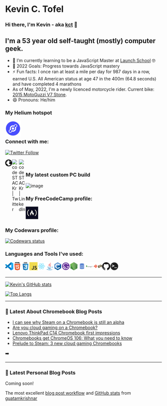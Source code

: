 

<!--
**kevinctofel/kevinctofel** is a ✨ _special_ ✨ repository because its `README.md` (this file) appears on your GitHub profile.
-->

# Kevin C. Tofel

### Hi there, I'm Kevin - aka [kct][personal website] 👋

## I'm a 53 year old self-taught (mostly) computer geek.

- 🌱 I’m currently learning to be a JavaScript Master at [Launch School](http://www.launchschool.com) 🤓
- 🥅 2022 Goals: Progress towards JavaScript mastery
- ⚡ Fun facts: I once ran at least a mile per day for 987 days in a row, earned U.S. All American status at age 47 in the 400m (64.8 seconds) and have completed 4 marathons
- As of May, 2022, I'm a newly licenced motorcycle rider. Current bike: [2015 MotoGuzzi V7 Stone](https://photos.app.goo.gl/9QjN59safj89xaoNA).
- 😄 Pronouns: He/him

### My Helium hotspot

[<img align="left" alt="Helium network logo" width="50px" src="https://github.com/kevinctofel/kevinctofel/blob/main/Helium%20hotspot.jpg" />](https://explorer.helium.com/hotspots/11MXnz4pSzQgCAnPQpxD75Wi5XAJLwm6o2APdtgj91Vc2inzMX7)
<br />
<br>
### Connect with me:

[![Twitter Follow](https://img.shields.io/twitter/follow/kevinctofel?color=1DA1F2&logo=twitter&style=for-the-badge)](https://twitter.com/intent/follow?original_referer=https%3A%2F%2Fgithub.com%2FcodeSTACKr&screen_name=kevinctofel)

[<img align="left" alt="codeSTACKr.com" width="22px" src="https://raw.githubusercontent.com/iconic/open-iconic/master/svg/globe.svg" />][personal website]
[<img align="left" alt="codeSTACKr | Twitter" width="22px" src="https://cdn.jsdelivr.net/npm/simple-icons@v3/icons/twitter.svg" />][twitter]
[<img align="left" alt="codeSTACKr | LinkedIn" width="22px" src="https://cdn.jsdelivr.net/npm/simple-icons@v3/icons/linkedin.svg" />][linkedin]

<br />

### My latest custom PC build
![image](https://user-images.githubusercontent.com/16373212/184516821-9523423e-e8a9-42a9-9e86-129cf0bacc6a.jpeg)


### My FreeCodeCamp profile:

[![FreeCodeCamp profile](https://raw.githubusercontent.com/kevinctofel/kevinctofel/main/freecodecamp_logo_40x40%20.jpg)](https://www.freecodecamp.org/fcc711379c0-b694-4072-b533-b9226036f6ea)

### My Codewars profile:
[![Codewars status](https://www.codewars.com/users/kevinctofel/badges/large)](https://www.codewars.com/users/kevinctofel)

### Languages and Tools I've used:

<img align="left" alt="Visual Studio Code" width="26px" src="https://raw.githubusercontent.com/github/explore/80688e429a7d4ef2fca1e82350fe8e3517d3494d/topics/visual-studio-code/visual-studio-code.png" />
<img align="left" alt="HTML5" width="26px" src="https://raw.githubusercontent.com/github/explore/80688e429a7d4ef2fca1e82350fe8e3517d3494d/topics/html/html.png" />
<img align="left" alt="CSS3" width="26px" src="https://raw.githubusercontent.com/github/explore/80688e429a7d4ef2fca1e82350fe8e3517d3494d/topics/css/css.png" />
<img align="left" alt="JavaScript" width="26px" src="https://raw.githubusercontent.com/github/explore/80688e429a7d4ef2fca1e82350fe8e3517d3494d/topics/javascript/javascript.png" /><img align="left" alt="React" width="26px" src="https://raw.githubusercontent.com/github/explore/80688e429a7d4ef2fca1e82350fe8e3517d3494d/topics/react/react.png" />
<img align="left" alt="Java" width="26px" src="https://raw.githubusercontent.com/devicons/devicon/master/icons/java/java-original.svg" />
<img align="left" alt="C" width="26px" src="https://raw.githubusercontent.com/devicons/devicon/master/icons/c/c-original.svg" />
<img align="left" alt="Gatsby" width="26px" src="https://raw.githubusercontent.com/github/explore/e94815998e4e0713912fed477a1f346ec04c3da2/topics/gatsby/gatsby.png" />
<img align="left" alt="Node.js" width="26px" src="https://raw.githubusercontent.com/github/explore/80688e429a7d4ef2fca1e82350fe8e3517d3494d/topics/nodejs/nodejs.png" /><img align="left" alt="SQL" width="26px" src="https://raw.githubusercontent.com/github/explore/80688e429a7d4ef2fca1e82350fe8e3517d3494d/topics/sql/sql.png" /><img align="left" alt="MongoDB" width="26px" src="https://raw.githubusercontent.com/github/explore/80688e429a7d4ef2fca1e82350fe8e3517d3494d/topics/mongodb/mongodb.png" /><img align="left" alt="Git" width="26px" src="https://raw.githubusercontent.com/github/explore/80688e429a7d4ef2fca1e82350fe8e3517d3494d/topics/git/git.png" /><img align="left" alt="GitHub" width="26px" src="https://raw.githubusercontent.com/github/explore/78df643247d429f6cc873026c0622819ad797942/topics/github/github.png" /><img align="left" alt="Terminal" width="26px" src="https://raw.githubusercontent.com/github/explore/80688e429a7d4ef2fca1e82350fe8e3517d3494d/topics/terminal/terminal.png" />
<br />
<br />

---

  [![Kevin's GitHub stats](https://github-readme-stats.vercel.app/api?username=kevinctofel)](https://github.com/anuraghazra/github-readme-stats)

[![Top Langs](https://github-readme-stats.vercel.app/api/top-langs/?username=kevinctofel)](https://github.com/anuraghazra/github-readme-stats)
  
---

### 📕 Latest About Chromebook Blog Posts

<!-- BLOG-POST-LIST:START -->
- [I can see why Steam on a Chromebook is still an alpha](https://www.aboutchromebooks.com/news/i-can-see-why-steam-on-a-chromebook-is-still-an-alpha/)
- [Are you cloud gaming on a Chromebook?](https://www.aboutchromebooks.com/news/are-you-cloud-gaming-on-chromebook/)
- [Lenovo ThinkPad C14 Chromebook first impressions](https://www.aboutchromebooks.com/reviews/lenovo-thinkpad-c14-chromebook-first-impressions/)
- [Chromebooks get ChromeOS 106: What you need to know](https://www.aboutchromebooks.com/news/chromebooks-get-chromeos-106-what-you-need-to-know/)
- [Prelude to Steam: 3 new cloud gaming Chromebooks](https://www.aboutchromebooks.com/news/new-cloud-gaming-chromebooks-stream/)
<!-- BLOG-POST-LIST:END -->

➡️

---

### 📕 Latest Personal Blog Posts

<!-- PERSONAL-BLOG-POST-LIST:START -->
Coming soon!
<!-- PERSONAL-BLOG-POST-LIST:END -->

[personal website]: https://www.kctofel.com
[twitter]: https://twitter.com/kevinctofel
[linkedin]: https://linkedin.com/in/kevinctofel

The most excellent [blog post workflow](https://github.com/gautamkrishnar/blog-post-workflow) and [GitHub stats](https://github.com/gautamkrishnar/github-readme-stats) from [guatamkrishnar](https://github.com/gautamkrishnar)
